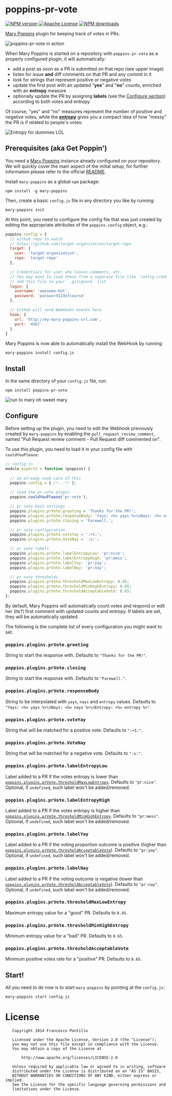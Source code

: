 poppins-pr-vote
===============

[![NPM version][npm-version-image]][npm-url]
[![Apache License][license-image]][license-url]
[![NPM downloads][npm-downloads-image]][npm-url]

[Mary Poppins](https://github.com/btford/mary-poppins "btford/mary-poppins") plugin for keeping track of votes in PRs.

![poppins-pr-vote in action](https://raw.github.com/frapontillo/poppins-pr-vote/master/img/in-action.png)

When Mary Poppins is started on a repository with `poppins-pr-vote` as a properly configured plugin, it will automatically:

* add a post as soon as a PR is submitted on that repo (see upper image)
* listen for issue **and** diff comments on that PR and any commit in it
* look for strings that represent positive or negative votes
* update the first post with an updated "**yes**" and "**no**" counts, enriched with an **entropy** measure
* optionally update the PR by assigning **labels** (see the [Configure section](#configure)) according to both votes and entropy

Of course, "yes" and "no" measures represent the number of positive and negative votes, while the [**entropy**](http://en.wikipedia.org/wiki/Entropy_%28information_theory%29#Rationale) gives you a compact idea of how "messy" the PR is if related to people's votes: 

![Entropy for dummies LOL](http://upload.wikimedia.org/math/3/2/8/328a1ee1f0db87e7c6aefa87efcac491.png)


## Prerequisites (aka Get Poppin')

You need a [Mary Poppins](https://github.com/btford/mary-poppins "btford/mary-poppins") instance already configured on your repository.
We will quickly cover the main aspect of the initial setup, for further information please refer to the official [README](https://github.com/btford/mary-poppins/blob/master/README.md).

Install `mary-poppins` as a global `npm` package:

```shell
npm install -g mary-poppins
```

Then, create a basic `config.js` file in any directory you like by running:

```shell
mary-poppins init
```

At this point, you need to configure the config file that was just created by editing the appropriate attributes of the `poppins.config` object, e.g.:

```javascript
poppins.config = {
  // Github repo to watch
  // https://github.com/target-organization/target-repo
  target: {
    user: 'target-organization',
    repo: 'target-repo'
  },

  // Credentials for user who leaves comments, etc.
  // You may want to load these from a seperate file like `config-credentials.js`, and
  // add this file to your `.gitignore` list
  login: {
    username: 'awesome-bot',
    password: 'password123ofcourse'
  },

  // GitHub will send WebHooks events here
  hook: {
    url: 'http://my-mary-poppins-url.com',
    port: '4567'
  }
}

```

Mary Poppins is now able to automatically install the WebHook by running:

```shell
mary-poppins install config.js
```


## Install

In the same directory of your `config.js` file, run:

```shell
npm install poppins-pr-vote
```

![run to mary oh sweet mary](https://raw.github.com/frapontillo/poppins-pr-vote/master/img/run-to-mary-poppins.png)


## Configure

Before setting up the plugin, you need to edit the Webhook previously created by `mary-poppins` by enabling the `pull_request_review_comment`, named "Pull Request review comment - Pull Request diff commented on".

To use this plugin, you need to load it in your config file with `couldYouPlease`:

```javascript
// config.js
module.exports = function (poppins) {
  
  // we already took care of this
  poppins.config = { /*...*/ };

  // load the pr-vote plugin
  poppins.couldYouPlease('pr-vote');

  // pr vote main settings
  poppins.plugins.prVote.greeting = 'Thanks for the PR!';
  poppins.plugins.prVote.responseBody: 'Yays: <%= yays %>\nNays: <%= nays %>\nEntropy: <%= entropy %>';
  poppins.plugins.prVote.closing = 'Farewell.';

  // pr vote configuration
  poppins.plugins.prVote.voteYay = ':+1:';
  poppins.plugins.prVote.VoteNay = ':x:';

  // pr vote labels
  poppins.plugins.prVote.labelEntropyLow: 'pr:nice';
  poppins.plugins.prVote.labelEntropyHigh: 'pr:mess';
  poppins.plugins.prVote.labelYay: 'pr:yay';
  poppins.plugins.prVote.labelNay: 'pr:nay';

  // pr vote thresholds
  poppins.plugins.prVote.thresholdMaxLowEntropy: 0.45;
  poppins.plugins.prVote.thresholdMinHighEntropy: 0.65;
  poppins.plugins.prVote.thresholdAcceptableVote: 0.65;
};
```

By default, Mary Poppins will automatically count votes and respond or edit her (its?) first comment with updated counts and entropy. If labels are set, they will be automatically updated.

The following is the complete list of every configuration you might want to set.


### `poppins.plugins.prVote.greeting`

String to start the response with.
Defaults to `"Thanks for the PR!"`.


### `poppins.plugins.prVote.closing`

String to start the response with.
Defaults to `"Farewell."`.


### `poppins.plugins.prVote.responseBody`

String to be interpolated with `yays`, `nays` and `entropy` values.
Defaults to `"Yays: <%= yays %>\nNays: <%= nays %>\nEntropy: <%= entropy %>"`.


### `poppins.plugins.prVote.voteYay`

String that will be matched for a positive vote.
Defaults to `":+1:"`.


### `poppins.plugins.prVote.VoteNay`

String that will be matched for a negative vote.
Defaults to `":x:"`.


### `poppins.plugins.prVote.labelEntropyLow`

Label added to a PR if the votes entropy is lower than [`poppins.plugins.prVote.thresholdMaxLowEntropy`](#poppinspluginsprvotethresholdmaxlowentropy).
Defaults to `"pr:nice"`. Optional, if `undefined`, such label won't be added/removed.


### `poppins.plugins.prVote.labelEntropyHigh`

Label added to a PR if the votes entropy is higher than [`poppins.plugins.prVote.thresholdMinHighEntropy`](#poppinspluginsprvotethresholdminhighentropy).
Defaults to `"pr:mess"`. Optional, if `undefined`, such label won't be added/removed.


### `poppins.plugins.prVote.labelYay`

Label added to a PR if the voting proportion outcome is positive (higher than [`poppins.plugins.prVote.thresholdAcceptableVote`](#poppinspluginsprvotethresholdacceptablevote)).
Defaults to `"pr:yay"`. Optional, if `undefined`, such label won't be added/removed.


### `poppins.plugins.prVote.labelNay`

Label added to a PR if the voting outcome is negative (lower than [`poppins.plugins.prVote.thresholdAcceptableVote`](#poppinspluginsprvotethresholdacceptablevote)).
Defaults to `"pr:nay"`. Optional, if `undefined`, such label won't be added/removed.


### `poppins.plugins.prVote.thresholdMaxLowEntropy`

Maximum entropy value for a "good" PR.
Defaults to `0.45`.


### `poppins.plugins.prVote.thresholdMinHighEntropy`

Minimum entropy value for a "bad" PR.
Defaults to `0.65`.


### `poppins.plugins.prVote.thresholdAcceptableVote`

Minimum positive votes rate for a "positive" PR.
Defaults to `0.65`.


## Start!

All you need to do now is to start `mary-poppins` by pointing at the `config.js`:

```shell
mary-poppins start config.js
```


# License

```
   Copyright 2014 Francesco Pontillo

   Licensed under the Apache License, Version 2.0 (the "License");
   you may not use this file except in compliance with the License.
   You may obtain a copy of the License at

       http://www.apache.org/licenses/LICENSE-2.0

   Unless required by applicable law or agreed to in writing, software
   distributed under the License is distributed on an "AS IS" BASIS,
   WITHOUT WARRANTIES OR CONDITIONS OF ANY KIND, either express or implied.
   See the License for the specific language governing permissions and
   limitations under the License.
```

[license-image]: http://img.shields.io/badge/license-Apache_2.0-blue.svg?style=flat
[license-url]: LICENSE

[npm-url]: https://npmjs.org/package/poppins-pr-vote
[npm-version-image]: http://img.shields.io/npm/v/poppins-pr-vote.svg?style=flat
[npm-downloads-image]: http://img.shields.io/npm/dm/hpoppins-pr-vote.svg?style=flat